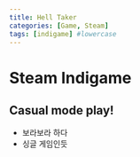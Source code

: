 ```yaml
---
title: Hell Taker
categories: [Game, Steam]
tags: [indigame] #lowercase    
---
```


# Steam Indigame

## Casual mode play!
- 보라보라 하다
- 싱글 게임인듯 

